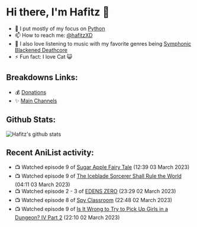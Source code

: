 # Hi there, I'm Hafitz 👋
- 🐍 I put mostly of my focus on [Python](https://python.org)
- 📫 How to reach me: [@hafitzXD](https://t.me/hafitzXD)
- 🎵 I also love listening to music with my favorite genres being [Symphonic Blackened Deathcore](https://youtu.be/qyYmS_iBcy4)
- ⚡ Fun fact: I love Cat 😺

## Breakdowns Links:
- 💰 [Donations](https://t.me/TheBreakdowns/2)
- ✨ [Main Channels](https://t.me/TheBreakdowns)

## Github Stats:
![Hafitz's github stats](https://github-readme-stats.vercel.app/api?username=breakdowns&show_icons=true&count_private=true&bg_color=00000000&text_color=777)

## Recent AniList activity:
<!-- ANILIST_ACTIVITY:start -->

-   📺 Watched episode 9 of [Sugar Apple Fairy Tale](https://anilist.co/anime/139821) (12:39 03 March 2023)
-   📺 Watched episode 9 of [The Iceblade Sorcerer Shall Rule the World](https://anilist.co/anime/148116) (04:11 03 March 2023)
-   📺 Watched episode 2 - 3 of [EDENS ZERO](https://anilist.co/anime/119683) (23:29 02 March 2023)
-   📺 Watched episode 8 of [Spy Classroom](https://anilist.co/anime/146323) (22:48 02 March 2023)
-   📺 Watched episode 9 of [Is It Wrong to Try to Pick Up Girls in a Dungeon? IV Part 2](https://anilist.co/anime/155211) (22:10 02 March 2023)

<!-- ANILIST_ACTIVITY:end -->
